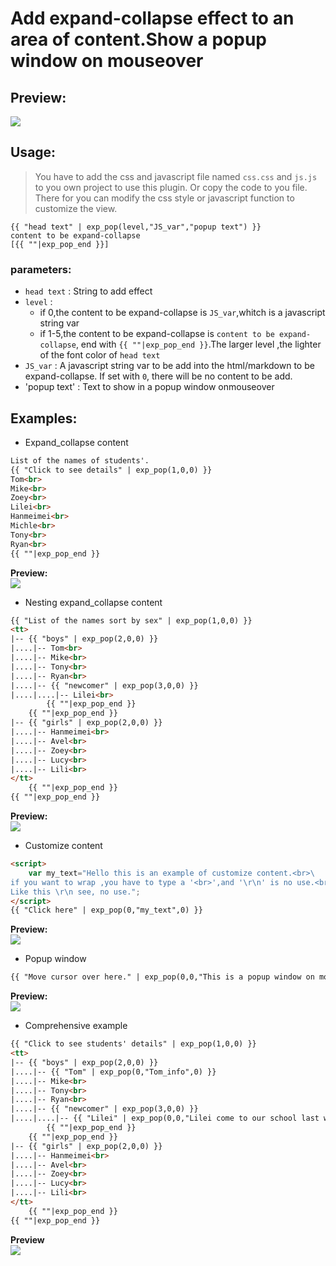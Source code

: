 # Add expand-collapse effect to an area of content.Show a popup window on mouseover

## Preview:  
![](https://github.com/huyuan7494/gitbook-plugin-expand-collapse-popup-window/raw/master/screenshot/Comprehensive.gif)

## Usage:
> You have to add the css  and javascript file named `css.css` and `js.js` to you own project to use this plugin.
> Or copy the code to you file.
>There for you can modify the css style or javascript function to customize the view.

```
{{ "head text" | exp_pop(level,"JS_var","popup text") }}  
content to be expand-collapse  
[{{ ""|exp_pop_end }}]  
```
### parameters:
- `head text` : String to add effect
- `level` : 
    - if 0,the content to be expand-collapse is `JS_var`,whitch is a javascript string var
    - if 1-5,the content to be expand-collapse is `content to be expand-collapse`,
    end with `{{ ""|exp_pop_end }}`.The larger level ,the lighter of the font color of `head text`
- `JS_var` : A javascript string var to be add into the html/markdown to be expand-collapse. 
If set with `0`, there will be no content to be add.
- 'popup text' : Text to show in a popup window onmouseover

## Examples:
- Expand_collapse content
```html
List of the names of students'.
{{ "Click to see details" | exp_pop(1,0,0) }}    
Tom<br>
Mike<br>
Zoey<br>
Lilei<br>
Hanmeimei<br>
Michle<br>
Tony<br>
Ryan<br>
{{ ""|exp_pop_end }}
```
**Preview:**  
![](https://github.com/huyuan7494/gitbook-plugin-expand-collapse-popup-window/raw/master/screenshot/Expand_collapse.gif)

- Nesting expand_collapse content
```html
{{ "List of the names sort by sex" | exp_pop(1,0,0) }}
<tt>
|-- {{ "boys" | exp_pop(2,0,0) }}
|....|-- Tom<br>
|....|-- Mike<br>
|....|-- Tony<br>
|....|-- Ryan<br>
|....|-- {{ "newcomer" | exp_pop(3,0,0) }}
|....|....|-- Lilei<br>
        {{ ""|exp_pop_end }}
    {{ ""|exp_pop_end }}
|-- {{ "girls" | exp_pop(2,0,0) }}
|....|-- Hanmeimei<br>
|....|-- Avel<br>
|....|-- Zoey<br>
|....|-- Lucy<br>
|....|-- Lili<br>
</tt>
    {{ ""|exp_pop_end }}
{{ ""|exp_pop_end }}
```
**Preview:**  
![](https://github.com/huyuan7494/gitbook-plugin-expand-collapse-popup-window/raw/master/screenshot/Nesting_expand_collapse.gif)

- Customize content  
```html
<script>
    var my_text="Hello this is an example of customize content.<br>\
if you want to wrap ,you have to type a '<br>',and '\r\n' is no use.<br>\
Like this \r\n see, no use.";
</script>
{{ "Click here" | exp_pop(0,"my_text",0) }}
```
**Preview:**  
![](https://github.com/huyuan7494/gitbook-plugin-expand-collapse-popup-window/raw/master/screenshot/Customize_content.gif)

- Popup window
```html
{{ "Move cursor over here." | exp_pop(0,0,"This is a popup window on mouseover.") }}
```
**Preview:**  
![](https://github.com/huyuan7494/gitbook-plugin-expand-collapse-popup-window/raw/master/screenshot/Popup_window.gif)

- Comprehensive example
```html
{{ "Click to see students' details" | exp_pop(1,0,0) }}
<tt>
|-- {{ "boys" | exp_pop(2,0,0) }}
|....|-- {{ "Tom" | exp_pop(0,"Tom_info",0) }}
|....|-- Mike<br>
|....|-- Tony<br>
|....|-- Ryan<br>
|....|-- {{ "newcomer" | exp_pop(3,0,0) }}
|....|....|-- {{ "Lilei" | exp_pop(0,0,"Lilei come to our school last week.") }}
        {{ ""|exp_pop_end }}
    {{ ""|exp_pop_end }}
|-- {{ "girls" | exp_pop(2,0,0) }}
|....|-- Hanmeimei<br>
|....|-- Avel<br>
|....|-- Zoey<br>
|....|-- Lucy<br>
|....|-- Lili<br>
</tt>
    {{ ""|exp_pop_end }}
{{ ""|exp_pop_end }}
```
**Preview**  
![](https://github.com/huyuan7494/gitbook-plugin-expand-collapse-popup-window/raw/master/screenshot/Comprehensive.gif)